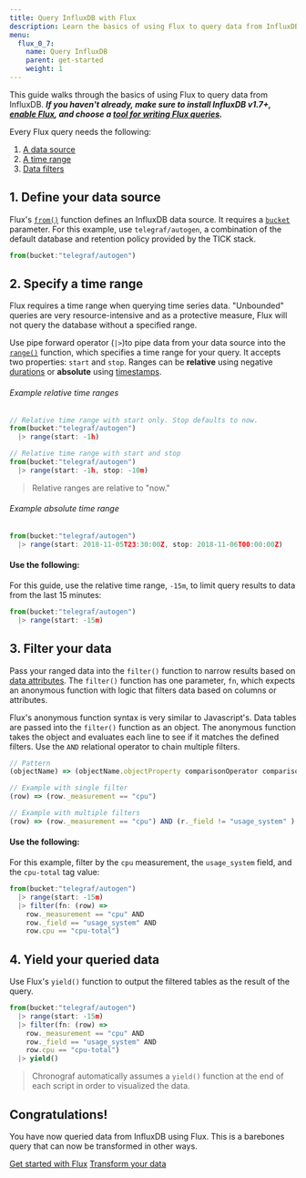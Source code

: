 ```yaml
---
title: Query InfluxDB with Flux
description: Learn the basics of using Flux to query data from InfluxDB.
menu:
  flux_0_7:
    name: Query InfluxDB
    parent: get-started
    weight: 1
---
```


This guide walks through the basics of using Flux to query data from InfluxDB.
_**If you haven't already, make sure to install InfluxDB v1.7+, [enable Flux](/flux/v0.7/introduction/installation),
and choose a [tool for writing Flux queries](/flux/v0.7/introduction/getting-started#tools-for-working-with-flux).**_

Every Flux query needs the following:

1. [A data source](#1-define-your-data-source)
2. [A time range](#2-specify-a-time-range)
3. [Data filters](#3-filter-your-data)


## 1. Define your data source
Flux's [`from()`](/flux/v0.7/functions/inputs/from) function defines an InfluxDB data source.
It requires a [`bucket`](/flux/v0.7/introduction/getting-started/#buckets) parameter.
For this example, use `telegraf/autogen`, a combination of the default database and retention policy provided by the TICK stack.

```js
from(bucket:"telegraf/autogen")
```

## 2. Specify a time range
Flux requires a time range when querying time series data.
"Unbounded" queries are very resource-intensive and as a protective measure,
Flux will not query the database without a specified range.

Use pipe forward operator (`|>`)to pipe data from your data source into the [`range()`](/flux/v0.7/functions/transformations/range)
function, which specifies a time range for your query.
It accepts two properties: `start` and `stop`.
Ranges can be **relative** using negative [durations](#) or **absolute** using [timestamps](#).


###### Example relative time ranges
```js
// Relative time range with start only. Stop defaults to now.
from(bucket:"telegraf/autogen")
  |> range(start: -1h)

// Relative time range with start and stop
from(bucket:"telegraf/autogen")
  |> range(start: -1h, stop: -10m)
```

> Relative ranges are relative to "now."

###### Example absolute time range
```js
from(bucket:"telegraf/autogen")
  |> range(start: 2018-11-05T23:30:00Z, stop: 2018-11-06T00:00:00Z)
```

#### Use the following:
For this guide, use the relative time range, `-15m`, to limit query results to data from the last 15 minutes:

```js
from(bucket:"telegraf/autogen")
  |> range(start: -15m)
```

## 3. Filter your data
Pass your ranged data into the `filter()` function to narrow results based on
[data attributes](/flux/v0.7/introduction/getting-started/#flat-schemas).
The `filter()` function has one parameter, `fn`, which expects an anonymous function
with logic that filters data based on columns or attributes.

Flux's anonymous function syntax is very similar to Javascript's.
Data tables are passed into the `filter()` function as an object.
The anonymous function takes the object and evaluates each line to see if it matches the defined filters.
Use the `AND` relational operator to chain multiple filters.

```js
// Pattern
(objectName) => (objectName.objectProperty comparisonOperator comparisonExpression)

// Example with single filter
(row) => (row._measurement == "cpu")

// Example with multiple filters
(row) => (row._measurement == "cpu") AND (r._field != "usage_system" )
```

#### Use the following:
For this example, filter by the `cpu` measurement, the `usage_system` field, and the `cpu-total` tag value:

```js
from(bucket:"telegraf/autogen")
  |> range(start: -15m)
  |> filter(fn: (row) =>
    row._measurement == "cpu" AND
    row._field == "usage_system" AND
    row.cpu == "cpu-total")
```

## 4. Yield your queried data
Use Flux's `yield()` function to output the filtered tables as the result of the query.

```js
from(bucket:"telegraf/autogen")
  |> range(start: -15m)
  |> filter(fn: (row) =>
    row._measurement == "cpu" AND
    row._field == "usage_system" AND
    row.cpu == "cpu-total")
  |> yield()
```

> Chronograf automatically assumes a `yield()` function at the end of each script in order to visualized the data.

## Congratulations!
You have now queried data from InfluxDB using Flux.
This is a barebones query that can now be transformed in other ways.

<div class="page-nav-btns">
  <a class="btn prev" href="/flux/v0.7/introduction/getting-started/">Get started with Flux</a>
  <a class="btn next" href="/flux/v0.7/introduction/getting-started/transform-data/">Transform your data</a>
</div>
